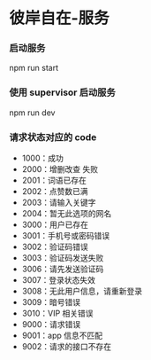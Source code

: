 # 彼岸自在-服务

### 启动服务

npm run start

### 使用 supervisor 启动服务

npm run dev

### 请求状态对应的 code

- 1000：成功
- 2000：增删改查 失败
- 2001：词语已存在
- 2002：点赞数已满
- 2003：请输入关键字
- 2004：暂无此选项的网名
- 3000：用户已存在
- 3001：手机号或密码错误
- 3002：验证码错误
- 3003：验证码发送失败
- 3006：请先发送验证码
- 3007：登录状态失效
- 3008：无此用户信息，请重新登录
- 3009：暗号错误
- 3010：VIP 相关错误
- 9000：请求错误
- 9001：app 信息不匹配
- 9002：请求的接口不存在
